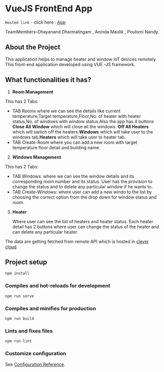 # VueJS FrontEnd App
 `Hosted link` - click here : <a href="https://restfront.netlify.app/#/">App</a>

TeamMembers-Dhayanand Dharmalingam , Aninda Maulik , Poulomi Nandy.
## About the Project
This application helps to manage heater and window IoT devices remotely. This front-end application developed using VUE -JS framework. 

## What functionalities it has?
1. **Room Management**


This has 2 Tabs:
  - TAB Rooms where we can see the details like current temperature,Target temperature,Floor,No. of heater with heater status,No. of windows with window status.Also the app has 4 buttons **Close All Window** which will close all the windows. **Off All Heaters** which will switch off the heaters.**Windows** which will take user to the windows tab.**Heaters** which will take user to heater tab. 
  - TAB Create-Room where you can add a new room with target temperature floor detail and building name. 

2. **Windows Management**


This has 2 Tabs:
   - TAB Windows: where we can see the window details and its corresponding room number and its status. User has the provision to change the status and to delete any particular window if he wants to.
   - TAB Create-Windows: where user can add a new windo to the list by choosing the correct option from the drop down for window status and room.

3. **Heater**

     Where user can see the list of heaters and heater status. Each heater detail has 2 buttons where user can change the status of the heater and can delete any particular heater.

The data are getting fetched from remote API which is hosted in <a href="rest-api.cleverapps.io">clever cloud</a>


  

## Project setup
```
npm install
```

### Compiles and hot-reloads for development
```
npm run serve
```

### Compiles and minifies for production
```
npm run build
```

### Lints and fixes files
```
npm run lint
```

### Customize configuration
See [Configuration Reference](https://cli.vuejs.org/config/).
